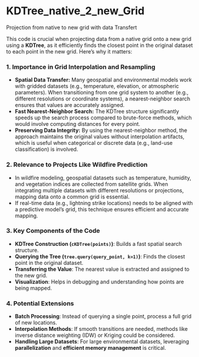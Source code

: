 # KDTree_native_2_new_Grid
Projection from native to new grid with data Transfert

This code is crucial when projecting data from a native grid onto a new grid using a **KDTree**, as it efficiently finds the closest point in the original dataset to each point in the new grid. Here’s why it matters:

### **1. Importance in Grid Interpolation and Resampling**
- **Spatial Data Transfer:** Many geospatial and environmental models work with gridded datasets (e.g., temperature, elevation, or atmospheric parameters). When transitioning from one grid system to another (e.g., different resolutions or coordinate systems), a nearest-neighbor search ensures that values are accurately assigned.
- **Fast Nearest-Neighbor Search:** The KDTree structure significantly speeds up the search process compared to brute-force methods, which would involve computing distances for every point.
- **Preserving Data Integrity:** By using the nearest-neighbor method, the approach maintains the original values without interpolation artifacts, which is useful when categorical or discrete data (e.g., land-use classification) is involved.

### **2. Relevance to Projects Like Wildfire Prediction**
- In wildfire modeling, geospatial datasets such as temperature, humidity, and vegetation indices are collected from satellite grids. When integrating multiple datasets with different resolutions or projections, mapping data onto a common grid is essential.
- If real-time data (e.g., lightning strike locations) needs to be aligned with a predictive model’s grid, this technique ensures efficient and accurate mapping.

### **3. Key Components of the Code**
- **KDTree Construction (`cKDTree(points)`)**: Builds a fast spatial search structure.
- **Querying the Tree (`tree.query(query_point, k=1)`)**: Finds the closest point in the original dataset.
- **Transferring the Value**: The nearest value is extracted and assigned to the new grid.
- **Visualization**: Helps in debugging and understanding how points are being mapped.

### **4. Potential Extensions**
- **Batch Processing**: Instead of querying a single point, process a full grid of new locations.
- **Interpolation Methods**: If smooth transitions are needed, methods like inverse distance weighting (IDW) or Kriging could be considered.
- **Handling Large Datasets**: For large environmental datasets, leveraging **parallelization** and **efficient memory management** is critical.

